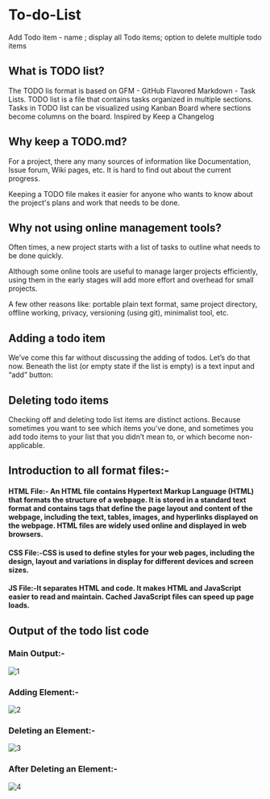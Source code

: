 # To-do-List
Add Todo item - name ; display all Todo items; option to delete multiple todo items
## What is TODO list?
The TODO lis format is based on GFM - GitHub Flavored Markdown - Task Lists.
TODO list is a file that contains tasks organized in multiple sections.
Tasks in TODO list can be visualized using Kanban Board where sections become columns on the board.
Inspired by Keep a Changelog
## Why keep a TODO.md?
For a project, there any many sources of information like Documentation, Issue forum, Wiki pages, etc. It is hard to find out about the current progress.

Keeping a TODO file makes it easier for anyone who wants to know about the project's plans and work that needs to be done.

## Why not using online management tools?
Often times, a new project starts with a list of tasks to outline what needs to be done quickly.

Although some online tools are useful to manage larger projects efficiently, using them in the early stages will add more effort and overhead for small projects.

A few other reasons like: portable plain text format, same project directory, offline working, privacy, versioning (using git), minimalist tool, etc.

## Adding a todo item
We’ve come this far without discussing the adding of todos. Let’s do that now. Beneath the list (or empty state if the list is empty) is a text input and “add” button:
## Deleting todo items
Checking off and deleting todo list items are distinct actions. Because sometimes you want to see which items you’ve done, and sometimes you add todo items to your list that you didn’t mean to, or which become non-applicable.

## Introduction to all format files:-

#### HTML File:- An HTML file contains Hypertext Markup Language (HTML) that formats the structure of a webpage. It is stored in a standard text format and contains tags that define the page layout and content of the webpage, including the text, tables, images, and hyperlinks displayed on the webpage. HTML files are widely used online and displayed in web browsers.

#### CSS File:-CSS is used to define styles for your web pages, including the design, layout and variations in display for different devices and screen sizes.

#### JS File:-It separates HTML and code. It makes HTML and JavaScript easier to read and maintain. Cached JavaScript files can speed up page loads.



## Output of the todo list code

### Main Output:-
![1](https://user-images.githubusercontent.com/100788944/157294378-08de2253-09c1-45dc-87fd-16423ed2a4a9.png)

### Adding Element:-
![2](https://user-images.githubusercontent.com/100788944/157294385-15258783-bd58-4831-879f-b842d9e972f9.png)

### Deleting an Element:-
![3](https://user-images.githubusercontent.com/100788944/157294396-a029b3e1-5b75-41b3-ba4d-b4e545ad603c.png)

### After Deleting an Element:-
![4](https://user-images.githubusercontent.com/100788944/157294411-f88746ba-b037-4a33-97d9-cee504f30a94.png)
